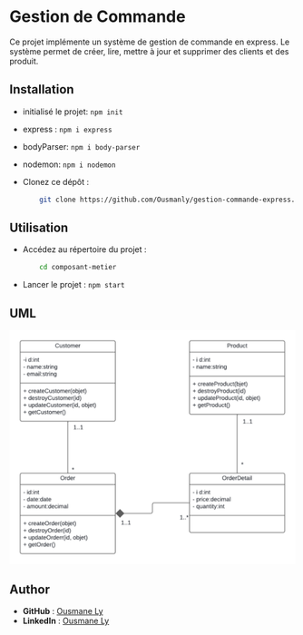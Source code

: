 # Gestion de Commande 

Ce projet implémente un système de gestion de commande en express. Le système permet de créer, lire, mettre à jour et supprimer des clients et des produit.

## Installation
- initialisé le projet: `npm init`
- express : `npm i express`
- bodyParser: `npm i body-parser`
- nodemon: `npm i nodemon`
- Clonez ce dépôt :

    ```bash
        git clone https://github.com/Ousmanly/gestion-commande-express.git
    ```

## Utilisation

-  Accédez au répertoire du projet :

    ```bash
        cd composant-metier
    ```
- Lancer le projet : `npm start`
## UML
![](assets/images/UML.png)
## Author
- **GitHub** : [Ousmane Ly](https://github.com/Ousmanly)
- **LinkedIn** : [Ousmane Ly](www.linkedin.com/in/ousmane-ibrahima-ly-a270a4290)
